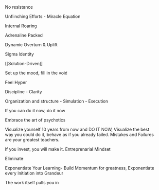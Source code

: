 No resistance

Unflinching Efforts - Miracle Equation

Internal Roaring

Adrenaline Packed

Dynamic Overturn & Uplift

Sigma Identity

[[Solution-Driven]]

Set up the mood, fill in the void

Feel Hyper

Discipline - Clarity

Organization and structure - Simulation - Execution

If you can do it now, do it now

Embrace the art of psychotics

Visualize yourself 10 years from now and DO IT NOW, Visualize the best way you could do it, behave as if you already failed. Mistakes and Failures are your greatest teachers.

If you invest, you will make it. Entreprenarial Mindset

Eliminate

Exponentiate Your Learning- Build Momentum for greatness, Exponentiate every Initiation into Grandeur

The work itself pulls you in